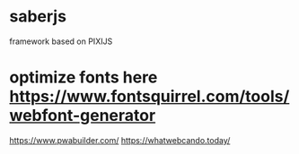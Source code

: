 # saberjs
framework based on PIXIJS
# optimize fonts here https://www.fontsquirrel.com/tools/webfont-generator

https://www.pwabuilder.com/
https://whatwebcando.today/
